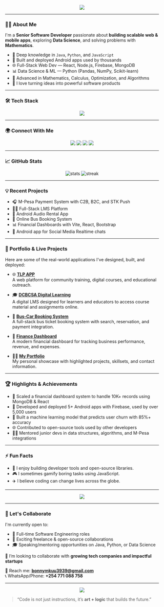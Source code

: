 <!-- Profile Header -->
<p align="center">
  <img src="https://readme-typing-svg.herokuapp.com?font=Fira+Code&size=36&pause=1000&color=3F51B5&center=true&vCenter=true&width=800&lines=Hi+there!+I'm+Boniface+Nderitu;Senior+Software+Developer;Full-Stack+Engineer+%7C+AI+Builder+%7C+Tech+Mentor" />
</p>


---

### 👨‍💻 About Me

I'm a **Senior Software Developer** passionate about **building scalable web & mobile apps**, exploring **Data Science**, and solving problems with **Mathematics**.

- 🧠 Deep knowledge in `Java`, `Python`, and `JavaScript`
- 📱 Built and deployed Android apps used by thousands
- 🌐 Full-Stack Web Dev — React, Node.js, Firebase, MongoDB
- 📊 Data Science & ML — Python (Pandas, NumPy, Scikit-learn)
- 🧮 Advanced in Mathematics, Calculus, Optimization, and Algorithms
- 🚀 I love turning ideas into powerful software products

---

### 🛠️ Tech Stack

<p align="center">
  <img src="https://skillicons.dev/icons?i=java,python,javascript,nodejs,react,html,css,mongodb,firebase,git,linux,androidstudio,vscode" />
</p>

---

### 🌍 Connect With Me

<p align="center">
  <a href="https://www.linkedin.com/in/your-linkedin" target="_blank"><img src="https://img.shields.io/badge/LinkedIn-blue?style=for-the-badge&logo=linkedin" /></a>
  <a href="https://twitter.com/your-handle" target="_blank"><img src="https://img.shields.io/badge/Twitter-1DA1F2?style=for-the-badge&logo=twitter" /></a>
  <a href="https://github.com/bonnymkuu" target="_blank"><img src="https://img.shields.io/badge/GitHub-100000?style=for-the-badge&logo=github" /></a>
  <a href="mailto:bonnymkuu3939@gmail.com"><img src="https://img.shields.io/badge/Email-D14836?style=for-the-badge&logo=gmail" /></a>
</p>

---

### 📈 GitHub Stats

<p align="center">
  <img src="https://github-readme-stats.vercel.app/api?username=bonnymkuu&show_icons=true&theme=radical" alt="stats" />
  <img src="https://github-readme-streak-stats.herokuapp.com/?user=bonnymkuu&theme=radical" alt="streak" />
</p>

---

### 💡 Recent Projects

- 🎧 M-Pesa Payment System with C2B, B2C, and STK Push
- 🧑‍🏫 Full-Stack LMS Platform
- 📱 Android Audio Rental App 
- 🚌 Online Bus Booking System
- 📊 Financial Dashboards with Vite, React, Bootstrap
- 📱 Android app for Social Media Realtime chats

---

### 🧩 Portfolio & Live Projects

Here are some of the real-world applications I've designed, built, and deployed:

- 🌐 [**TLP APP**](http://tlpapp.netlify.app/)  
  A web platform for community training, digital courses, and educational outreach.

- 🎓 [**DCBCSA Digital Learning**](http://dcbcsa.netlify.app/)  
  A digital LMS designed for learners and educators to access course material and assignments online.

- 🚌 [**Bus-Car Booking System**](https://bus-car.netlify.app/)  
  A full-stack bus ticket booking system with search, reservation, and payment integration.

- 💸 [**Finance Dashboard**](https://financed.netlify.app/)  
  A modern financial dashboard for tracking business performance, revenue, and expenses.

- 🧑‍💻 [**My Portfolio**](https://bonnymkuu.github.io/portfolio/)  
  My personal showcase with highlighted projects, skillsets, and contact information.

---

### 🏆 Highlights & Achievements

- 🚀 Scaled a financial dashboard system to handle 10K+ records using MongoDB & React
- 📱 Developed and deployed 5+ Android apps with Firebase, used by over 5,000 users
- 🧠 Built a machine learning model that predicts user churn with 85%+ accuracy
- 🌐 Contributed to open-source tools used by other developers
- 👨‍🏫 Mentored junior devs in data structures, algorithms, and M-Pesa integrations

---

### ⚡ Fun Facts

- 🔐 I enjoy building developer tools and open-source libraries.
- 🎮 I sometimes gamify boring tasks using JavaScript.
- ✈️ I believe coding can change lives across the globe.

---

<p align="center">
  <img src="https://github-profile-trophy.vercel.app/?username=bonnymkuu&theme=matrix&no-frame=true&margin-w=10" />
</p>

---

### 🤝 Let's Collaborate

I'm currently open to:

- 💼 Full-time Software Engineering roles
- 🧪 Exciting freelance & open-source collaborations
- 🎓 Speaking/mentoring opportunities on Java, Python, or Data Science

💞️ I’m looking to collaborate with **growing tech companies and impactful startups**

📩 Reach me: **bonnymkuu3939@gmail.com**  
📞 WhatsApp/Phone: **+254 771 088 758**

---

<p align="center">
  <img src="https://github-profile-summary-cards.vercel.app/api/cards/profile-details?username=bonnymkuu&theme=tokyonight" />
</p>

> “Code is not just instructions, it’s **art + logic** that builds the future.”


